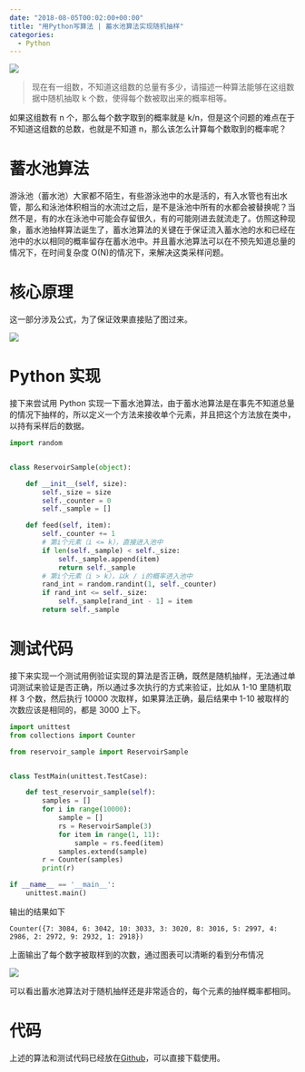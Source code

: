 ```yaml
---
date: "2018-08-05T00:02:00+00:00"
title: "用Python写算法 | 蓄水池算法实现随机抽样"
categories:
  - Python
---
```


![](/images/20180805_01.jpg)

> 现在有一组数，不知道这组数的总量有多少，请描述一种算法能够在这组数据中随机抽取 k 个数，使得每个数被取出来的概率相等。

如果这组数有 n 个，那么每个数字取到的概率就是 k/n，但是这个问题的难点在于不知道这组数的总数，也就是不知道 n，那么该怎么计算每个数取到的概率呢？

# 蓄水池算法

游泳池（蓄水池）大家都不陌生，有些游泳池中的水是活的，有入水管也有出水管，那么和泳池体积相当的水流过之后，是不是泳池中所有的水都会被替换呢？当然不是，有的水在泳池中可能会存留很久，有的可能刚进去就流走了。仿照这种现象，蓄水池抽样算法诞生了，蓄水池算法的关键在于保证流入蓄水池的水和已经在池中的水以相同的概率留存在蓄水池中。并且蓄水池算法可以在不预先知道总量的情况下，在时间复杂度 O(N)的情况下，来解决这类采样问题。

# 核心原理

这一部分涉及公式，为了保证效果直接贴了图过来。

![](/images/20180805_02.jpg)

# Python 实现

接下来尝试用 Python 实现一下蓄水池算法，由于蓄水池算法是在事先不知道总量的情况下抽样的，所以定义一个方法来接收单个元素，并且把这个方法放在类中，以持有采样后的数据。

```python
import random


class ReservoirSample(object):

    def __init__(self, size):
        self._size = size
        self._counter = 0
        self._sample = []

    def feed(self, item):
        self._counter += 1
        # 第i个元素（i <= k），直接进入池中
        if len(self._sample) < self._size:
            self._sample.append(item)
            return self._sample
        # 第i个元素（i > k），以k / i的概率进入池中
        rand_int = random.randint(1, self._counter)
        if rand_int <= self._size:
            self._sample[rand_int - 1] = item
        return self._sample
```

# 测试代码

接下来实现一个测试用例验证实现的算法是否正确，既然是随机抽样，无法通过单词测试来验证是否正确，所以通过多次执行的方式来验证，比如从 1-10 里随机取样 3 个数，然后执行 10000 次取样，如果算法正确，最后结果中 1-10 被取样的次数应该是相同的，都是 3000 上下。

```python
import unittest
from collections import Counter

from reservoir_sample import ReservoirSample


class TestMain(unittest.TestCase):

    def test_reservoir_sample(self):
        samples = []
        for i in range(10000):
            sample = []
            rs = ReservoirSample(3)
            for item in range(1, 11):
                sample = rs.feed(item)
            samples.extend(sample)
        r = Counter(samples)
        print(r)

if __name__ == '__main__':
    unittest.main()
```

输出的结果如下

```
Counter({7: 3084, 6: 3042, 10: 3033, 3: 3020, 8: 3016, 5: 2997, 4: 2986, 2: 2972, 9: 2932, 1: 2918})
```

上面输出了每个数字被取样到的次数，通过图表可以清晰的看到分布情况

![](/images/20180805_03.png)

可以看出蓄水池算法对于随机抽样还是非常适合的，每个元素的抽样概率都相同。

# 代码

上述的算法和测试代码已经放在[Github](https://github.com/python-fan/reservoir-sample)，可以直接下载使用。
